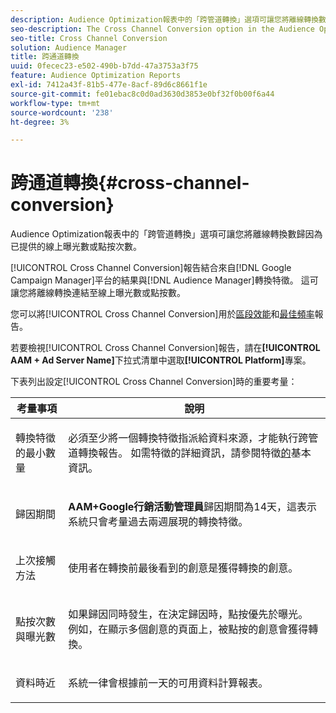 ```yaml
---
description: Audience Optimization報表中的「跨管道轉換」選項可讓您將離線轉換數歸因為已提供的線上曝光數或點按次數。
seo-description: The Cross Channel Conversion option in the Audience Optimization reports allows you to attribute offline conversions to served online impressions or clicks.
seo-title: Cross Channel Conversion
solution: Audience Manager
title: 跨通道轉換
uuid: 0fecec23-e502-490b-b7dd-47a3753a3f75
feature: Audience Optimization Reports
exl-id: 7412a43f-81b5-477e-8acf-89d6c8661f1e
source-git-commit: fe01ebac8c0d0ad3630d3853e0bf32f0b00f6a44
workflow-type: tm+mt
source-wordcount: '238'
ht-degree: 3%

---
```


# 跨通道轉換{#cross-channel-conversion}

Audience Optimization報表中的「跨管道轉換」選項可讓您將離線轉換數歸因為已提供的線上曝光數或點按次數。

[!UICONTROL Cross Channel Conversion]報告結合來自[!DNL Google Campaign Manager]平台的結果與[!DNL Audience Manager]轉換特徵。 這可讓您將離線轉換連結至線上曝光數或點按數。

您可以將[!UICONTROL Cross Channel Conversion]用於[區段效能](../../../reporting/audience-optimization-reports/aor-advertisers/segment-performance.md)和[最佳頻率](../../../reporting/audience-optimization-reports/aor-advertisers/optimal-frequency.md)報告。

若要檢視[!UICONTROL Cross Channel Conversion]報告，請在&#x200B;**[!UICONTROL AAM + Ad Server Name]**&#x200B;下拉式清單中選取&#x200B;**[!UICONTROL Platform]**&#x200B;專案。

下表列出設定[!UICONTROL Cross Channel Conversion]時的重要考量：

<table id="table_62590B4AB7624B619EC9AA8FF89722C9"> 
 <thead> 
  <tr> 
   <th class="entry"> 考量事項 </th> 
   <th class="entry"> 說明 </th> 
  </tr> 
 </thead>
 <tbody> 
  <tr> 
   <td colname="col01"> <p>轉換特徵的最小數量 </p> </td> 
   <td colname="col1"> <p>必須至少將一個轉換特徵指派給資料來源，才能執行<span class="wintitle">跨管道轉換</span>報告。 如需特徵的詳細資訊，請參閱特徵<a href="../../../features/traits/create-onboarded-rule-based-traits.md">的</a>基本資訊。 </p> </td> 
  </tr>
  <tr> 
   <td> <p>歸因期間 </p> </td> 
   <td> <p> <b><span class="uicontrol"> AAM+Google行銷活動管理員</span></b>歸因期間為14天，這表示系統只會考量過去兩週展現的轉換特徵。 </p> </td> 
  </tr> 
  <tr> 
   <td> <p>上次接觸方法 </p> </td> 
   <td> <p>使用者在轉換前最後看到的創意是獲得轉換的創意。 </p> </td> 
  </tr> 
  <tr> 
   <td> <p>點按次數與曝光數 </p> </td> 
   <td> <p>如果歸因同時發生，在決定歸因時，點按優先於曝光。 例如，在顯示多個創意的頁面上，被點按的創意會獲得轉換。 </p> </td> 
  </tr> 
  <tr> 
   <td> <p>資料時近 </p> </td> 
   <td> <p>系統一律會根據前一天的可用資料計算報表。 </p> </td> 
  </tr> 
 </tbody> 
</table>

